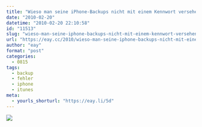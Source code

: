 ```yaml
---
title: "Wieso man seine iPhone-Backups nicht mit einem Kennwort versehen sollte:"
date: "2010-02-20"
datetime: "2010-02-20 22:10:58"
id: "11513"
slug: "wieso-man-seine-iphone-backups-nicht-mit-einem-kennwort-versehen-sollte"
url: "https://eay.cc/2010/wieso-man-seine-iphone-backups-nicht-mit-einem-kennwort-versehen-sollte/"
author: "eay"
format: "post"
categories:
  - 0815
tags:
  - backup
  - fehler
  - iphone
  - itunes
meta:
  - yourls_shorturl: "https://eay.li/5d"
---
```


![](https://eay.cc/uploads/2010/iphonebackup.gif)
